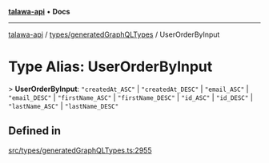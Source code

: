 [**talawa-api**](../../../README.md) • **Docs**

***

[talawa-api](../../../modules.md) / [types/generatedGraphQLTypes](../README.md) / UserOrderByInput

# Type Alias: UserOrderByInput

\> **UserOrderByInput**: `"createdAt_ASC"` \| `"createdAt_DESC"` \| `"email_ASC"` \| `"email_DESC"` \| `"firstName_ASC"` \| `"firstName_DESC"` \| `"id_ASC"` \| `"id_DESC"` \| `"lastName_ASC"` \| `"lastName_DESC"`

## Defined in

[src/types/generatedGraphQLTypes.ts:2955](https://github.com/PalisadoesFoundation/talawa-api/blob/2f8fb6988cd34004fbbf76550c8eef691b861a19/src/types/generatedGraphQLTypes.ts#L2955)
